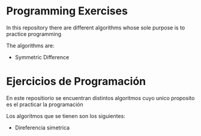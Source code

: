 # Programming Exercises

In this repository there are different algorithms whose sole purpose is to practice programming

The algorithms are:

- Symmetric Difference

# Ejercicios de Programación

En este repositiorio se encuentran distintos algoritmos cuyo unico proposito es el practicar la programación

Los algoritmos que se tienen son los siguientes: 

- Direferencia simetrica